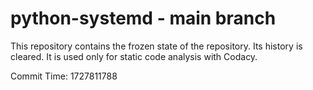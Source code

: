 # python-systemd - main branch

This repository contains the frozen state of the repository.
Its history is cleared. It is used only for static code
analysis with Codacy.

Commit Time: 1727811788